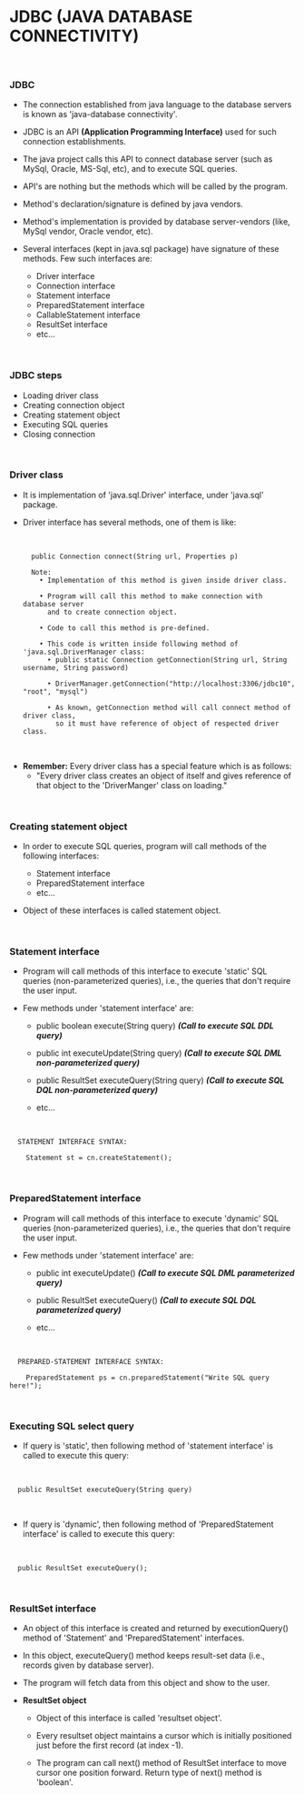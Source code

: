 # **JDBC (JAVA DATABASE CONNECTIVITY)**

<br>

### **JDBC**

+ The connection established from java language to the database servers is known as 'java-database connectivity'.

+ JDBC is an API **(Application Programming Interface)** used for such connection establishments.

+ The java project calls this API to connect database server (such as MySql, Oracle, MS-Sql, etc), and to execute SQL queries.

+ API's are nothing but the methods which will be called by the program.

+ Method's declaration/signature is defined by java vendors.

+ Method's implementation is provided by database server-vendors (like, MySql vendor, Oracle vendor, etc).

+ Several interfaces (kept in java.sql package) have signature of these methods. Few such interfaces are:
  + Driver interface
  + Connection interface
  + Statement interface
  + PreparedStatement interface
  + CallableStatement interface
  + ResultSet interface
  + etc...

<br>

### **JDBC steps**

+ Loading driver class
+ Creating connection object
+ Creating statement object
+ Executing SQL queries
+ Closing connection

<br>

### **Driver class**

+ It is implementation of 'java.sql.Driver' interface, under 'java.sql' package.

+ Driver interface has several methods, one of them is like:

  <br>

  ```
    public Connection connect(String url, Properties p)
  
    Note:
      • Implementation of this method is given inside driver class.
      
      • Program will call this method to make connection with database server
        and to create connection object.
      
      • Code to call this method is pre-defined.

      • This code is written inside following method of 'java.sql.DriverManager class:
        ‣ public static Connection getConnection(String url, String username, String password)
        
        ‣ DriverManager.getConnection("http://localhost:3306/jdbc10", "root", "mysql")
        
        ‣ As known, getConnection method will call connect method of driver class,
          so it must have reference of object of respected driver class.
  ```

<br>

+ **Remember:** Every driver class has a special feature which is as follows:
  + "Every driver class creates an object of itself and gives reference of that object to the 'DriverManger' class on loading."

<br>

### **Creating statement object**

+ In order to execute SQL queries, program will call methods of the following interfaces:
  + Statement interface
  + PreparedStatement interface
  + etc...

+ Object of these interfaces is called statement object.

<br>

### **Statement interface**

+ Program will call methods of this interface to execute 'static' SQL queries (non-parameterized queries), i.e., the queries that don't require the user input.

+ Few methods under 'statement interface' are:
  + public boolean execute(String query) **_(Call to execute SQL DDL query)_**
  
  + public int executeUpdate(String query) **_(Call to execute SQL DML non-parameterized query)_**
  
  + public ResultSet executeQuery(String query) **_(Call to execute SQL DQL non-parameterized query)_**
  
  + etc...

<br>

```
  STATEMENT INTERFACE SYNTAX:
  
    Statement st = cn.createStatement();
```

<br>

### **PreparedStatement interface**

+ Program will call methods of this interface to execute 'dynamic' SQL queries (non-parameterized queries), i.e., the queries that don't require the user input.

+ Few methods under 'statement interface' are:
  + public int executeUpdate() **_(Call to execute SQL DML parameterized query)_**
  
  + public ResultSet executeQuery() **_(Call to execute SQL DQL parameterized query)_**
  
  + etc...

<br>

```
  PREPARED-STATEMENT INTERFACE SYNTAX:
  
    PreparedStatement ps = cn.preparedStatement("Write SQL query here!");
```

<br>

### **Executing SQL select query**

+ If query is 'static', then following method of 'statement interface' is called to execute this query:

<br>

```
  public ResultSet executeQuery(String query)
```

<br>

+ If query is 'dynamic', then following method of 'PreparedStatement interface' is called to execute this query:

<br>

```
  public ResultSet executeQuery();
```

<br>

### **ResultSet interface**

+ An object of this interface is created and returned by executionQuery() method of 'Statement' and 'PreparedStatement' interfaces.

+ In this object, executeQuery() method keeps result-set data (i.e., records given by database server).

+ The program will fetch data from this object and show to the user.

+ **ResultSet object**
  + Object of this interface is called 'resultset object'.
  
  + Every resultset object maintains a cursor which is initially positioned just before the first record (at index -1).
  
  + The program can call next() method of ResultSet interface to move cursor one position forward. Return type of next() method is 'boolean'.

